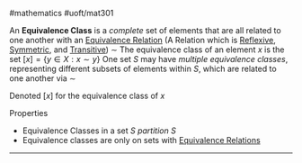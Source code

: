 #mathematics 
#uoft/mat301 

An **Equivalence Class** is a *complete* set of elements that are all related to one another with an [Equivalence Relation](Equivalence%20Relation.md) (A Relation which is [Reflexive](Reflexive.md), [Symmetric](../../Computer%20Science/CSC236/CSC236%20Notes/Symmetric.md), and [Transitive](../../Computer%20Science/CSC236/CSC236%20Notes/Transitive.md)) $\sim$
	The equivalence class of an element $x$ is the set $[x]=\{y\in X: x\sim y\}$
	One set $S$ may have *multiple equivalence classes*, representing different subsets of elements within $S$, which are related to one another via $\sim$

Denoted $[x]$ for the equivalence class of $x$

Properties
- Equivalence Classes in a set $S$ *partition* $S$ 
- Equivalence classes are only on sets with [Equivalence Relations](Equivalence%20Relation.md)

---
